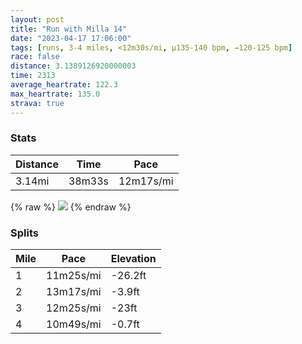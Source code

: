 ```yaml
---
layout: post
title: "Run with Milla 14"
date: "2023-04-17 17:06:00"
tags: [runs, 3-4 miles, <12m30s/mi, μ135-140 bpm, →120-125 bpm]
race: false
distance: 3.1389126920000003
time: 2313
average_heartrate: 122.3
max_heartrate: 135.0
strava: true
---
```


### Stats

| Distance | Time | Pace |
|----------|------|------|
|3.14mi|38m33s|12m17s/mi|

{% raw %}
<img src='https://maps.googleapis.com/maps/api/staticmap?maptype=roadmap&path=enc:eovwFbetbMg@PMUMAe@V?POr@M\EBiBXu@PuAj@i@Nu@HOLWZa@x@KVGXSb@SLEA_@z@S^{@~Ba@zA_@z@Qr@G^BDhC~AG?IC}B{AAMNg@EXKTYpAGXBFzCbB~AbAfAj@^V^^XNLBb@VzAnAd@P^DHDBDFXL\hAZXDZJTBbAZb@TdAPbDhA^F\Hn@VJFKf@eAjD]|@Af@@@PALEJOJUf@uBf@gARu@PSNL^JTBDb@JXFFd@P|@TtAb@BVCl@BpCNVRDJODi@DuBVyDBq@DYf@@r@NV@DBCBLEdAVPCbAR\@RHtANFEPLt@BFFLAHjAY~DOdDDHF?~@CA]@eAFeAJcA?UTiDn@VFCFKFWDqBFg@]W?MMUWKEIWAqCkAeAQMMMEKBCFWACA@EUGwAEe@Ii@QUCi@YEGa@GEr@Sr@YfDK^GBi@I_@?_@PUV[PqAo@WGaBIE@[p@A@uBg@wAe@y@[qBc@s@Yg@K[McAWa@QY[Oa@wAg@eAi@oB}AsBkA[WaAo@a@SWSKC_@WWYOSG?w@a@eA}@K@VJ`Ap@\JJAT[R}@&key=AIzaSyC1MId7bFpkLXNAaYhBSTb8jLyiSqzbDtM&size=800x800&markers=color:yellow|label:S|40.75267,-74.00034&markers=color:green|label:F|40.756830000000015,-74.00475999999992'>
{% endraw %}

### Splits

| Mile | Pace | Elevation |
|------|------|-----------|
|1|11m25s/mi|-26.2ft|
|2|13m17s/mi|-3.9ft|
|3|12m25s/mi|-23ft|
|4|10m49s/mi|-0.7ft|
